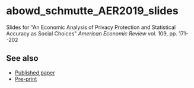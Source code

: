 # abowd_schmutte_AER2019_slides
Slides for "An Economic Analysis of Privacy Protection and Statistical Accuracy as Social Choices" *American Economic Review* vol. 109, pp. 171--202

## See also
* [Published paper](https://www.aeaweb.org/articles?id=10.1257/aer.20170627)
* [Pre-print](http://arxiv.org/abs/1808.06303)
